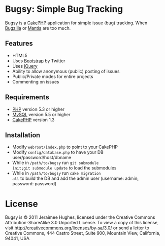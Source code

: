 Bugsy: Simple Bug Tracking
==========================
Bugsy is a [CakePHP][cakephp] application for simple issue (bug) tracking. When [Bugzilla][bugzilla] or [Mantis][mantis] are too much.

Features
--------

* HTML5
* Uses [Bootstrap][bootstrap] by Twitter
* Uses [jQuery][jquery]
* Ability to allow anonymous (public) posting of issues
* Public/Private modes for entire projects
* Commenting on issues

Requirements
------------

* [PHP][php] version 5.3 or higher
* [MySQL][mysql] version 5.5 or higher
* [CakePHP][cakephp] version 1.3

Installation
------------

* Modify <code>webroot/index.php</code> to point to your CakePHP
* Modify <code>config/database.php</code> to have your DB user/password/host/dbname
* While in <code>/path/to/bugsy</code> run <code>git submodule init;git submodule update</code> to load the submodules
* While in <code>/path/to/bugsy</code> run <code>cake migration all</code> to build the DB and add the admin user (username: admin, password: password)

License
=======
Bugsy is © 2011 Jeraimee Hughes, licensed under the Creative Commons Attribution-ShareAlike 3.0 Unported License. To view a copy of this license, visit http://creativecommons.org/licenses/by-sa/3.0/ or send a letter to Creative Commons, 444 Castro Street, Suite 900, Mountain View, California, 94041, USA.

[cakephp]: http://cakephp.org/
[bugzilla]: http://www.bugzilla.org/
[mantis]: http://www.mantisbt.org/
[php]: http://php.net/
[mysql]: http://mysql.com/
[bootstrap]: http://twitter.github.com/bootstrap/
[jquery]: http://jquery.com/
